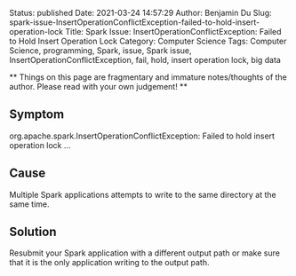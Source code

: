Status: published
Date: 2021-03-24 14:57:29
Author: Benjamin Du
Slug: spark-issue-InsertOperationConflictException-failed-to-hold-insert-operation-lock
Title: Spark Issue: InsertOperationConflictException: Failed to Hold Insert Operation Lock
Category: Computer Science
Tags: Computer Science, programming, Spark, issue, Spark issue, InsertOperationConflictException, fail, hold, insert operation lock, big data

**
Things on this page are fragmentary and immature notes/thoughts of the author.
Please read with your own judgement!
**


## Symptom

org.apache.spark.InsertOperationConflictException: Failed to hold insert operation lock ...

## Cause

Multiple Spark applications attempts to write to the same directory at the same time.

## Solution

Resubmit your Spark application with a different output path 
or make sure that it is the only application writing to the output path.  